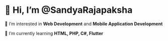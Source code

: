 # 👋 Hi, I’m @SandyaRajapaksha

👀 I’m interested in **Web Development** and **Mobile Application Development**  

🌱 I’m currently learning **HTML, PHP, C#, Flutter**  

